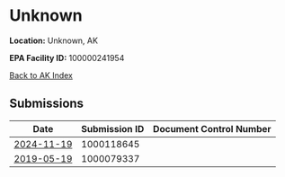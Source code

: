# Unknown

**Location:** Unknown, AK

**EPA Facility ID:** 100000241954

[Back to AK Index](../../index.md)

## Submissions

| Date | Submission ID | Document Control Number |
|------|--------------|-------------------------|
| [2024-11-19](submissions/1000118645.md) | 1000118645 |  |
| [2019-05-19](submissions/1000079337.md) | 1000079337 |  |
